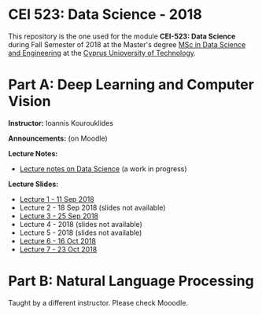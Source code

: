 # CEI 523: Data Science - 2018

This repository is the one used for the module __CEI-523: Data Science__ during Fall Semester of 2018 at the Master's degree [MSc in Data Science and Engineering](https://www.cut.ac.cy/faculties/fet/eecei/module-description/modules-msc-data-science-and-engineering/?languageId=1) at the [Cyprus Unioversity of Technology](https://www.cut.ac.cy/).


# Part A: Deep Learning and Computer Vision

__Instructor:__ Ioannis Kourouklides

__Announcements:__ (on Moodle)

__Lecture Notes:__

- [Lecture notes on Data Science](https://goo.gl/VSTGUQ) (a work in progress)

__Lecture Slides:__

- [Lecture 1 - 11 Sep 2018](https://goo.gl/v8hJda)
- Lecture 2 - 18 Sep 2018 (slides not available)
- [Lecture 3 - 25 Sep 2018](https://goo.gl/NcvGQS)
- Lecture 4 -  2018 (slides not available)
- Lecture 5 -  2018 (slides not available)
- [Lecture 6 - 16 Oct 2018](https://goo.gl/RJwG19)
- [Lecture 7 - 23 Oct 2018](https://goo.gl/5ZTnGH)


# Part B: Natural Language Processing

Taught by a different instructor. Please check Mooodle.
